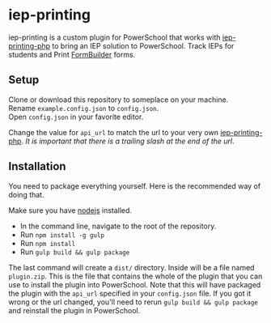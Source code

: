 # iep-printing

iep-printing is a custom plugin for PowerSchool that works with [iep-printing-php](https://github.com/IronCountySchoolDistrict/iep-printing-php) to bring an IEP solution to PowerSchool. Track IEPs for students and Print [FormBuilder](http://www.accelaschool.com/formbuilder) forms.

## Setup

Clone or download this repository to someplace on your machine.  
Rename `example.config.json` to `config.json`.  
Open `config.json` in your favorite editor.

Change the value for `api_url` to match the url to your very own [iep-printing-php](https://github.com/IronCountySchoolDistrict/iep-printing-php). *It is important that there is a trailing slash at the end of the url*.

## Installation

You need to package everything yourself. Here is the recommended way of doing that.

Make sure you have [nodejs](https://nodejs.org/en/download/) installed.

- In the command line, navigate to the root of the repository.
- Run `npm install -g gulp`
- Run `npm install`
- Run `gulp build && gulp package`

The last command will create a `dist/` directory. Inside will be a file named `plugin.zip`. This is the file that contains the whole of the plugin that you can use to install the plugin into PowerSchool. Note that this will have packaged the plugin with the `api_url` specified in your `config.json` file. If you got it wrong or the url changed, you'll need to rerun `gulp build && gulp package` and reinstall the plugin in PowerSchool.
